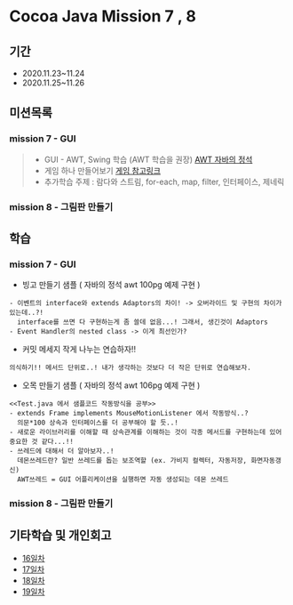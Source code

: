 # Cocoa Java Mission 7 , 8

## 기간
- 2020.11.23~11.24
- 2020.11.25~11.26

## 미션목록

### mission 7 - GUI

> - GUI - AWT, Swing 학습 (AWT 학습을 권장)   [AWT 자바의 정석](https://codechobo.tistory.com/6)
> - 게임 하나 만들어보기 [게임 참고링크](https://codegym.cc/projects/games)
> - 추가학습 주제 : 람다와 스트림, for-each, map, filter, 인터페이스, 제네릭


### mission 8 - 그림판 만들기


## 학습

### mission 7 - GUI

- 빙고 만들기 샘플 ( 자바의 정석 awt 100pg 예제 구현 )
```
- 이벤트의 interface와 extends Adaptors의 차이! -> 오버라이드 및 구현의 차이가 있는데..?! 
  interface를 쓰면 다 구현하는게 좀 쓸데 없음...! 그래서, 생긴것이 Adaptors
- Event Handler의 nested class -> 이게 최선인가?
```
- 커밋 메세지 작게 나누는 연습하자!! 
```
의식하기!! 메서드 단위로..! 내가 생각하는 것보다 더 작은 단위로 연습해보자.
```
- 오목 만들기 샘플 ( 자바의 정석 awt 106pg 예제 구현 )
```
<<Test.java 에서 샘플코드 작동방식을 공부>>
- extends Frame implements MouseMotionListener 에서 작동방식..? 
  의문*100 상속과 인터페이스를 더 공부해야 할 듯..!
- 새로운 라이브러리를 이해할 때 상속관계를 이해하는 것이 각종 메서드를 구현하는데 있어 중요한 것 같다...!!
- 쓰레드에 대해서 더 알아보자..! 
  데몬쓰레드란? 일반 쓰레드를 돕는 보조역할 (ex. 가비지 컬렉터, 자동저장, 화면자동갱신)
  AWT쓰레드 = GUI 어플리케이션을 실행하면 자동 생성되는 데몬 쓰레드
```

### mission 8 - 그림판 만들기


## 기타학습 및 개인회고
- [16일차](https://www.notion.so/16-GUI-c89a7ddfc4ad4abebf442ef3452070b7)
- [17일차]()
- [18일차]()
- [19일차]()